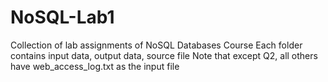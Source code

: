# NoSQL-Lab1
Collection of lab assignments of NoSQL Databases Course
Each folder contains input data, output data, source file
Note that except Q2, all others have web_access_log.txt as the input file
